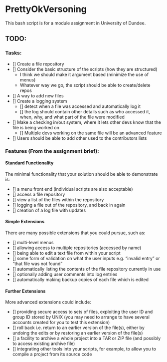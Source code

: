 # PrettyOkVersoning  
This bash script is for a module assignment in University of Dundee.  

## TODO:  
### Tasks:
- [] Create a file repository 
- [] Consider the basic structure of the scripts (how they are structured)
    - I think we should make it argument based (minimize the use of menus)
    - Whatever way we go, the script should be able to create/delete repos
- [] A way to add new files
- [] Create a logging system
    - [] detect when a file was accessed and automatically log it
    - [] the log should contain other details such as who accessed it, when, why, and what part of the file were modified
- [] Make a checking in/out system, where it lets other devs know that the file is being worked on
    - [] Multiple devs working on the same file will be an advanced feature
- [] Users should be able to add other used to the contributors lists




### Features (From the assignment brief):
#### Standard Functionality  
The minimal functionality that your solution should be able to demonstrate is:  
- [] a menu front end (individual scripts are also acceptable)
- [] access a file repository
- [] view a list of the files within the repository
- [] logging a file out of the repository, and back in again
- [] creation of a log file with updates  

#### Simple Extensions  
There are many possible extensions that you could pursue, such as:  
- [] multi-level menus
- [] allowing access to multiple repositories (accessed by name)
- [] being able to edit a text file from within your script
- [] some form of validation on what the user inputs e.g. “invalid entry” or “that file was not found”
- [] automatically listing the contents of the file repository currently in use
- [] optionally adding user comments into log entries
- [] automatically making backup copies of each file which is edited  

#### Further Extensions  
More advanced extensions could include:  
- [] providing secure access to sets of files, exploiting the user ID and group ID stored by UNIX (you may need to arrange to have several accounts created for you to test this extension)
- [] roll back i.e. return to an earlier version of the file(s), either by undoing the edits or by restoring an earlier version of the file(s)
- [] a facility to archive a whole project into a TAR or ZIP file (and possibly to access existing archive file)
- [] integrating other tools into your scripts, for example, to allow you to compile a project from its source code  
